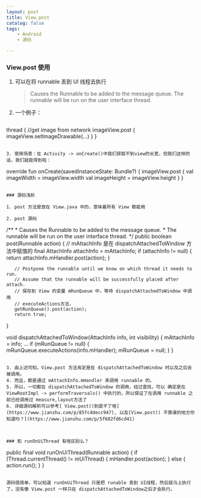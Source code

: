 ```yaml
---
layout: post
title: View.post
catalog: false
tags:
    - Android
    - 源码

---
```


### View.post 使用

1. 可以在将 runnable 丢到 UI 线程去执行

   > Causes the Runnable to be added to the message queue. The runnable will be run on the user interface thread.

2. 一个例子：
	```
  thread { 
  	//get image from network
  	imageView.post { 
  		imageView.setImageDrawable(...)
  	}
  }
  ```

3. 使用场景：在 Activity -> onCreate()中我们获取不到view的长宽，但我们这样的话，我们就能得到啦：

   ```
   override fun onCreate(savedInstanceState: Bundle?) {
   	imageView.post {
   		val imageWidth = imageView.width
   		val imageHeight = imageView.height
   	}
   }
   ```

### 源码浅析

1. post 方法是放在 View.java 中的，意味着所有 View 都能用

2. post 源码

   ```
   /**
    * Causes the Runnable to be added to the message queue.
    * The runnable will be run on the user interface thread.
    */
   public boolean post(Runnable action) {
   		// mAttachInfo 是在 dispatchAttachedToWindow 方法中赋值的
       final AttachInfo attachInfo = mAttachInfo;
       if (attachInfo != null) {
           return attachInfo.mHandler.post(action);
       }
   
       // Postpone the runnable until we know on which thread it needs to run.
       // Assume that the runnable will be successfully placed after attach.
       // 保存到 View 的变量 mRunQueue 中，等待 dispatchAttachedToWindow 中调用
       // executeActions方法，
       getRunQueue().post(action);
       return true;
   }
   
   void dispatchAttachedToWindow(AttachInfo info, int visibility) {
           mAttachInfo = info;
           ...
           if (mRunQueue != null) {
               mRunQueue.executeActions(info.mHandler);
               mRunQueue = null;
           }
   }
   ```

3. 由上述可知，View.post 方法肯定是在 dispatchAttachedToWindow 时以及之后会被调用。
4. 而且，都是通过 mAttachInfo.mHandler 来调用 runnable 的。
5. 所以，一切都在 dispatchAttachedToWindow 的调用，经过查找，可以 确定是在 ViewRootImpl -> performTraversals() 中执行的，所以保证了在调用 runnable 之前已经调用过 measure,layout方法了
6. 详细源码解析可以参考[ View.post()到底干了啥](https://www.jianshu.com/p/85fc4decc947), 以及[View.post() 不靠谱的地方你知道吗？](https://www.jianshu.com/p/5f602fd6cd41)



### 和 runOnUiThread 有啥区别么？

```
public final void runOnUiThread(Runnable action) {
    if (Thread.currentThread() != mUiThread) {
        mHandler.post(action);
    } else {
        action.run();
    }
}
```

源码很简单，可以知道 runOnUiThread 只是把 runable 丢到 UI线程，然后就马上执行了。没有像 View.post 一样只在 dispatchAttachedToWindow之后才会执行。